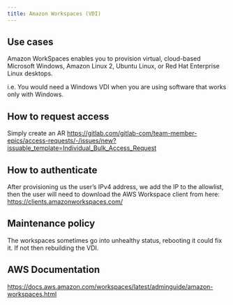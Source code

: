 ```yaml
---
title: Amazon Workspaces (VDI)
---
```


## Use cases


Amazon WorkSpaces enables you to provision virtual, cloud-based Microsoft Windows, Amazon Linux 2, Ubuntu Linux, or Red Hat Enterprise Linux desktops.


i.e. You would need a Windows VDI when you are using software that works only with Windows.


## How to request access


Simply create an AR https://gitlab.com/gitlab-com/team-member-epics/access-requests/-/issues/new?issuable_template=Individual_Bulk_Access_Request


## How to authenticate


After provisioning us the user’s IPv4 address, we add the IP to the allowlist, then the user will need to download the AWS Workspace client from here:
https://clients.amazonworkspaces.com/


## Maintenance policy


The workspaces sometimes go into unhealthy status, rebooting it could fix it. If not then rebuilding the VDI. 


## AWS Documentation


https://docs.aws.amazon.com/workspaces/latest/adminguide/amazon-workspaces.html
